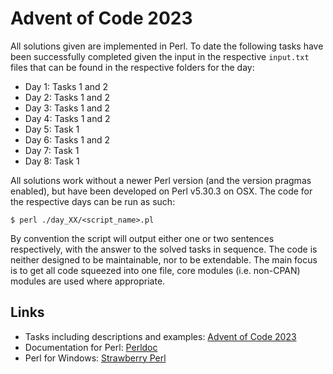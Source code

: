 # Advent of Code 2023

All solutions given are implemented in Perl. To date the following tasks have been successfully
completed given the input in the respective `input.txt` files that can be found in the respective
folders for the day:

- Day 1: Tasks 1 and 2
- Day 2: Tasks 1 and 2
- Day 3: Tasks 1 and 2
- Day 4: Tasks 1 and 2
- Day 5: Task 1
- Day 6: Tasks 1 and 2
- Day 7: Task 1
- Day 8: Task 1

All solutions work without a newer Perl version (and the version pragmas enabled), but have been
developed on Perl v5.30.3 on OSX. The code for the respective days can be run as such:

```
$ perl ./day_XX/<script_name>.pl
```

By convention the script will output either one or two sentences respectively, with the answer to
the solved tasks in sequence. The code is neither designed to be maintainable, nor to be extendable.
The main focus is to get all code squeezed into one file, core modules (i.e. non-CPAN) modules are
used where appropriate.

## Links

- Tasks including descriptions and examples: [Advent of Code 2023](https://adventofcode.com/2023)
- Documentation for Perl: [Perldoc](https://perldoc.perl.org/5.30.3/)
- Perl for Windows: [Strawberry Perl](https://strawberryperl.com/)
